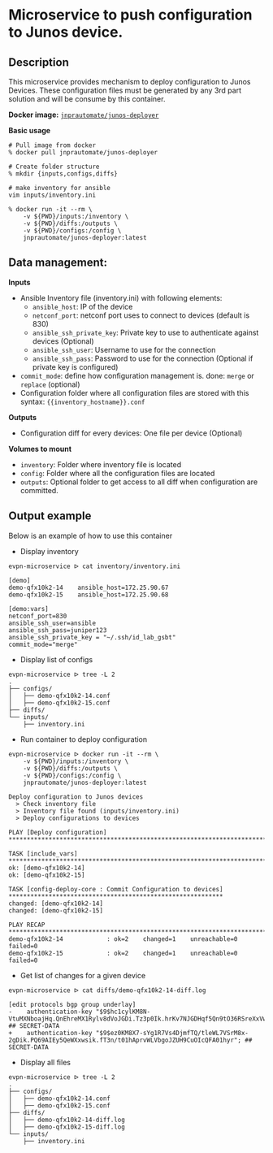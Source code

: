 # Microservice to push configuration to Junos device.

## Description

This microservice provides mechanism to deploy configuration to Junos Devices. These configuration files must be generated by any 3rd part solution and will be consume by this container.

__Docker image:__ [`jnprautomate/junos-deployer`](https://hub.docker.com/r/jnprautomate/junos-deployer)

__Basic usage__


```shell
# Pull image from docker
% docker pull jnprautomate/junos-deployer

# Create folder structure
% mkdir {inputs,configs,diffs}

# make inventory for ansible
vim inputs/inventory.ini

% docker run -it --rm \
	-v ${PWD}/inputs:/inventory \
	-v ${PWD}/diffs:/outputs \
	-v ${PWD}/configs:/config \
	jnprautomate/junos-deployer:latest
```

## Data management:

__Inputs__

- Ansible Inventory file (inventory.ini) with following elements:
    - `ansible_host`: IP of the device
    - `netconf_port`: netconf port uses to connect to devices (default is 830)
    - `ansible_ssh_private_key`: Private key to use to authenticate against devices (Optional)
    - `ansible_ssh_user`: Username to use for the connection
    - `ansible_ssh_pass`: Password to use for the connection (Optional if private key is configured)
- `commit_mode`: define how configuration management is. done: `merge` or `replace` (optional)
- Configuration folder where all configuration files are stored with this syntax: `{{inventory_hostname}}.conf`

__Outputs__

- Configuration diff for every devices: One file per device (Optional)

__Volumes to mount__

- `inventory`: Folder where inventory file is located
- `config`: Folder where all the configuration files are located
- `outputs`: Optional folder to get access to all diff when configuration are committed.

## Output example

Below is an example of how to use this container

* Display inventory
```shell
evpn-microservice ᐅ cat inventory/inventory.ini

[demo]
demo-qfx10k2-14    ansible_host=172.25.90.67
demo-qfx10k2-15    ansible_host=172.25.90.68

[demo:vars]
netconf_port=830
ansible_ssh_user=ansible
ansible_ssh_pass=juniper123
ansible_ssh_private_key = "~/.ssh/id_lab_gsbt"
commit_mode="merge"

```
* Display list of configs
```shell
evpn-microservice ᐅ tree -L 2
.
├── configs/
│   ├── demo-qfx10k2-14.conf
│   ├── demo-qfx10k2-15.conf
├── diffs/
└── inputs/
    ├── inventory.ini
```
* Run container to deploy configuration
```shell
evpn-microservice ᐅ docker run -it --rm \
	-v ${PWD}/inputs:/inventory \
	-v ${PWD}/diffs:/outputs \
	-v ${PWD}/configs:/config \
	jnprautomate/junos-deployer:latest
	
Deploy configuration to Junos devices
  > Check inventory file
  > Inventory file found (inputs/inventory.ini)
  > Deploy configurations to devices

PLAY [Deploy configuration] *******************************************************************************************

TASK [include_vars] ***************************************************************************************************
ok: [demo-qfx10k2-14]
ok: [demo-qfx10k2-15]

TASK [config-deploy-core : Commit Configuration to devices] ***********************************************************
changed: [demo-qfx10k2-14]
changed: [demo-qfx10k2-15]

PLAY RECAP ************************************************************************************************************
demo-qfx10k2-14            : ok=2    changed=1    unreachable=0    failed=0
demo-qfx10k2-15            : ok=2    changed=1    unreachable=0    failed=0
```

* Get list of changes for a given device

```shell
evpn-microservice ᐅ cat diffs/demo-qfx10k2-14-diff.log

[edit protocols bgp group underlay]
-    authentication-key "$9$hc1cylKM8N-VtuMXNboajHq.QnEhreMX1Rylv8dVoJGDi.Tz3p0Ik.hrKv7NJGDHqf5Qn9tO36RSreXxVwY24ZzF/CpB.P39tOIR"; ## SECRET-DATA
+    authentication-key "$9$ez0KM8X7-sYg1R7Vs4DjmfTQ/tleWL7VSrM8x-2gDik.PQ69AIEy5QeWXxwsik.fT3n/t01hAprvWLVbgoJZUH9CuOIcQFA01hyr"; ## SECRET-DATA

```
* Display all files
```shell
evpn-microservice ᐅ tree -L 2
.
├── configs/
│   ├── demo-qfx10k2-14.conf
│   ├── demo-qfx10k2-15.conf
├── diffs/
│   ├── demo-qfx10k2-14-diff.log
│   ├── demo-qfx10k2-15-diff.log
└── inputs/
    ├── inventory.ini
```
